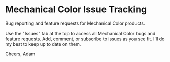 # Mechanical Color Issue Tracking
Bug reporting and feature requests for Mechanical Color products.

Use the "Issues" tab at the top to access all Mechanical Color bugs and feature requests. Add, comment, or subscribe to issues as you see fit. I'll do my best to keep up to date on them.

Cheers,
Adam
